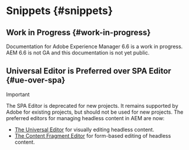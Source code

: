 # Snippets {#snippets}

## Work in Progress {#work-in-progress}

Documentation for Adobe Experience Manager 6.6 is a work in progress. AEM 6.6 is not GA and this documentation is not yet public.

## Universal Editor is Preferred over SPA Editor {#ue-over-spa}

>[!IMPORTANT]
>
>The SPA Editor is deprecated for new projects. It remains supported by Adobe for existing projects, but should not be used for new projects. The preferred editors for managing headless content in AEM are now:
>
>* [The Universal Editor](/help/sites-developing/universal-editor/introduction.md) for visually editing headless content.
>* [The Content Fragment Editor](/help/assets/content-fragments/content-fragments-managing.md) for form-based editing of headless content.
